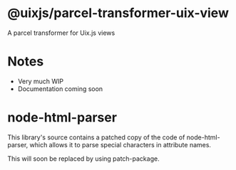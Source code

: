 # @uixjs/parcel-transformer-uix-view

A parcel transformer for Uix.js views

# Notes

- Very much WIP
- Documentation coming soon

# node-html-parser

This library's source contains a patched copy of the code of node-html-parser, which allows it to parse special
characters in attribute names.

This will soon be replaced by using patch-package.
